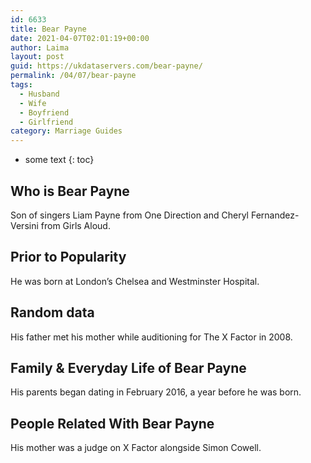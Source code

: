 ```yaml
---
id: 6633
title: Bear Payne
date: 2021-04-07T02:01:19+00:00
author: Laima
layout: post
guid: https://ukdataservers.com/bear-payne/
permalink: /04/07/bear-payne
tags:
  - Husband
  - Wife
  - Boyfriend
  - Girlfriend
category: Marriage Guides
---
```


* some text
{: toc}


## Who is Bear Payne
                  
                  
                  
Son of singers Liam Payne from One Direction and Cheryl Fernandez-Versini from Girls Aloud.
                  
              
            
              
            
                
                
                
## Prior to Popularity
                  
                  
                  
He was born at London&#8217;s Chelsea and Westminster Hospital.
                  
              
            
              
            
                
                
                
## Random data
                  
                  
                  
His father met his mother while auditioning for The X Factor in 2008.
                  
              
            
              
            
                
                
                
## Family & Everyday Life of Bear Payne
                  
                  
                  
His parents began dating in February 2016, a year before he was born.
                  
              
            
              
            
                
                
                
## People Related With Bear Payne
                  
                  
                  
His mother was a judge on X Factor alongside Simon Cowell.
                  
              
            
              
            
                
              
            
              
              
            
            
              
            
          
          
          